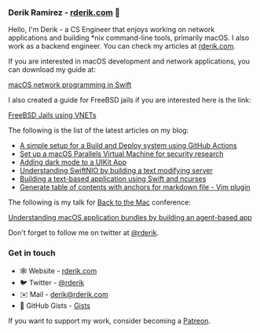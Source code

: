 ### Derik Ramirez - [rderik.com](https://rderik.com) 👋

Hello, I'm Derik - a CS Engineer that enjoys working on network applications and building *nix command-line tools, primarily macOS. I also work as a backend engineer. You can check my articles at [rderik.com](https://rderik.com).

If you are interested in macOS development and network applications, you can download my guide at:

[macOS network programming in Swift](https://rderik.com/guides)

I also created a guide for FreeBSD jails if you are interested here is the link:

[FreeBSD Jails using VNETs](https://rderik.com/guides)

The following is the list of the latest articles on my blog:

- [A simple setup for a Build and Deploy system using GitHub Actions](https://rderik.com/blog/a-simple-setup-for-a-build-and-deploy-system-using-github-actions/)
- [Set up a macOS Parallels Virtual Machine for security research](https://rderik.com/blog/set-up-a-macos-parallels-virtual-machine-for-security-research/)
- [Adding dark mode to a UIKit App](https://rderik.com/blog/adding-dark-mode-to-a-uikit-app/)
- [Understanding SwiftNIO by building a text modifying server](https://rderik.com/blog/understanding-swiftnio-by-building-a-text-modifying-server/)
- [Building a text-based application using Swift and ncurses](https://rderik.com/blog/building-a-text-based-application-using-swift-and-ncurses/)
- [Generate table of contents with anchors for markdown file - Vim plugin](https://rderik.com/blog/generate-table-of-contents-with-anchors-for-markdown-file-vim-plugin/)


The following is my talk for [Back to the Mac](https://backtomac.org) conference:

[Understanding macOS application bundles by building an agent-based app](https://youtu.be/OO-aanwkh0k)

Don't forget to follow me on twitter at [@rderik](https://twitter.com/rderik).

### Get in touch
- 🕸 Website - [rderik.com](https://rderik.com)
- 🐦 Twitter - [@rderik](https://twitter.com/rderik)
- ✉️ Mail - [derik@rderik.com](mailto:derik@rderik.com)
- 🐙 GitHub Gists - [Gists](https://gist.github.com/rderik)

If you want to support my work, consider becoming a [Patreon](https://www.patreon.com/rderik).